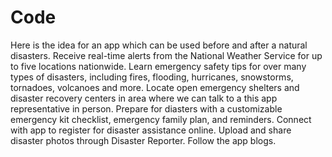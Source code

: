 # Code
Here is the idea for an app which can be used before and after a natural disasters.
Receive real-time alerts from the National Weather Service for up to five locations nationwide.
Learn emergency safety tips for over many types of disasters, including fires, flooding, hurricanes, snowstorms, tornadoes, volcanoes and more.
Locate open emergency shelters and disaster recovery centers in area where we can talk to a this app representative in person.
Prepare for diasters with a customizable emergency kit checklist, emergency family plan, and reminders.
Connect with app to register for disaster assistance online.
Upload and share disaster photos through Disaster Reporter.
Follow the app blogs.

